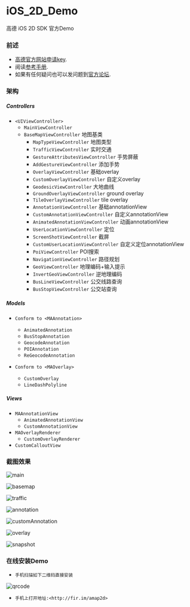 iOS_2D_Demo
===========

高德 iOS 2D SDK 官方Demo

### 前述

- [高德官方网站申请key](http://id.amap.com/?ref=http%3A%2F%2Fapi.amap.com%2Fkey%2F).
- 阅读[参考手册](http://api.amap.com/Public/reference/iOS%20API%20v2_2D/).
- 如果有任何疑问也可以发问题到[官方论坛](http://bbs.amap.com/forum.php?gid=1).

### 架构

##### Controllers
- `<UIViewController>`
  * `MainViewController`
  * `BaseMapViewController` 地图基类
    - `MapTypeViewController` 地图类型
    - `TrafficViewController` 实时交通
    - `GestureAttributesViewController` 手势屏蔽
    - `AddGestureViewController` 添加手势
    - `OverlayViewController` 基础overlay
    - `CustomOverlayViewController` 自定义overlay
    - `GeodesicViewController` 大地曲线
    - `GroundOverlayViewController` ground overlay
    - `TileOverlayViewController` tile overlay
    - `AnnotationViewController` 基础annotationView
    - `CustomAnnotationViewController` 自定义annotationView
    - `AnimatedAnnotationViewController` 动画annotationView
    - `UserLocationViewController` 定位
    - `ScreenShotViewController` 截屏
    - `CustomUserLocationViewController` 自定义定位annotationView
    - `PoiViewController` POI搜索
    - `NavigationViewController` 路径规划
    - `GeoViewController` 地理编码+输入提示
    - `InvertGeoViewController` 逆地理编码
    - `BusLineViewController` 公交线路查询
    - `BusStopViewController` 公交站查询
   

##### Models

* `Conform to <MAAnnotation>`
  - `AnimatedAnnotation`
  - `BusStopAnnotation` 
  - `GeocodeAnnotation`
  - `POIAnnotation`
  - `ReGeocodeAnnotation`
  
* `Conform to <MAOverlay>`
  - `CustomOverlay`
  - `LineDashPolyline`

##### Views

* `MAAnnotationView`
  - `AnimatedAnnotationView`
  - `CustomAnnotationView`
* `MAOverlayRenderer`
  - `CustomOverlayRenderer`
* `CustomCalloutView`

### 截图效果

![main](Resources/0-main.png)

![basemap](Resources/1-basemap.png)

![traffic](Resources/2-traffic.png)

![annotation](Resources/3-annotation.png)

![customAnnotation](Resources/4-customAnnotation.png)

![overlay](Resources/5-overlay.png)

![snapshot](Resources/6-snapshot.png)

### 在线安装Demo

* `手机扫描如下二维码直接安装`

![qrcode](Resources/qrcode.png)

* `手机上打开地址:<http://fir.im/amap2d>`
